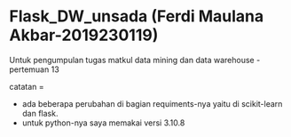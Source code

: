 # Flask_DW_unsada (Ferdi Maulana Akbar-2019230119)
Untuk pengumpulan tugas matkul data mining dan data warehouse - pertemuan 13

catatan =
- ada beberapa perubahan di bagian requiments-nya yaitu di scikit-learn dan flask.
- untuk python-nya saya memakai versi 3.10.8
